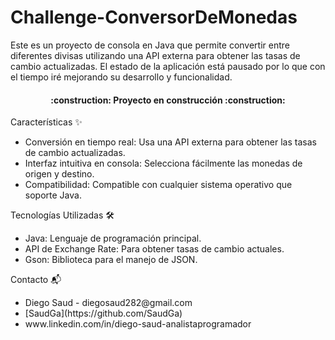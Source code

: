 # Challenge-ConversorDeMonedas
Este es un proyecto de consola en Java que permite convertir entre diferentes divisas utilizando una API externa para obtener las tasas de cambio actualizadas. El estado de la aplicación está pausado por lo que con el tiempo iré mejorando su desarrollo y funcionalidad.

<h4 align="center">
:construction: Proyecto en construcción :construction:
</h4>

Características ✨
<ul>
  <li>Conversión en tiempo real: Usa una API externa para obtener las tasas de cambio actualizadas.</li>
  <li>Interfaz intuitiva en consola: Selecciona fácilmente las monedas de origen y destino.</li>
  <li>Compatibilidad: Compatible con cualquier sistema operativo que soporte Java.</li>
</ul>

Tecnologías Utilizadas 🛠️
<ul>
  <li>Java: Lenguaje de programación principal.</li>
  <li>API de Exchange Rate: Para obtener tasas de cambio actuales.</li>
  <li>Gson: Biblioteca para el manejo de JSON.</li>
</ul>

Contacto 📬
<ul>
  <li>Diego Saud - diegosaud282@gmail.com</li>
  <li>[SaudGa](https://github.com/SaudGa)</li>
  <li>www.linkedin.com/in/diego-saud-analistaprogramador</li>
</ul>



